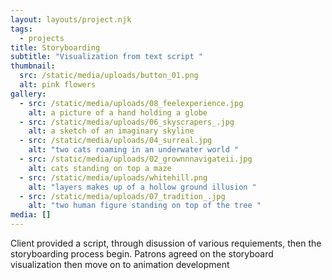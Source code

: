 ```yaml
---
layout: layouts/project.njk
tags:
  - projects
title: Storyboarding
subtitle: "Visualization from text script "
thumbnail:
  src: /static/media/uploads/button_01.png
  alt: pink flowers
gallery:
  - src: /static/media/uploads/08_feelexperience.jpg
    alt: a picture of a hand holding a globe
  - src: /static/media/uploads/06_skyscrapers_.jpg
    alt: a sketch of an imaginary skyline
  - src: /static/media/uploads/04_surreal.jpg
    alt: "two cats roaming in an underwater world "
  - src: /static/media/uploads/02_grownnnavigateii.jpg
    alt: cats standing on top a maze
  - src: /static/media/uploads/whitehill.png
    alt: "layers makes up of a hollow ground illusion "
  - src: /static/media/uploads/07_tradition_.jpg
    alt: "two human figure standing on top of the tree "
media: []
---
```

Client provided a script, through disussion of various requiements, then the storyboarding process begin. Patrons agreed on the storyboard visualization then move on to animation development
